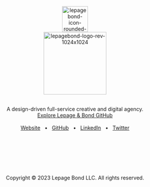 <br/>
<p align="center">
  <a href="https://lepagebond.com">
    <img src="https://user-images.githubusercontent.com/1711854/227311955-942aa048-a3ed-480b-966a-20e5fe6fb29f.png" width="70" alt="lepagebond-icon-rounded-512x512"><br/>
    <img src="https://user-images.githubusercontent.com/1711854/227310257-f3b26f7f-f2e3-462b-8bae-c5e2f05d2376.png" width="170" alt="lepagebond-logo-rev-1024x1024">
  </a>
  <br/>
  <br/>
</p>

<p align="center">
  A design-driven full-service creative and digital agency.
  <br/>
  <a href="https://github.com/lepagebond">Explore Lepage & Bond GitHub</a>
  <br/>
  <br/>
  <a href="https://lepagebond.com">Website</a>
  &nbsp; • &nbsp;
  <a href="https://github.com/lepagebond">GitHub</a>
  &nbsp; • &nbsp;
  <a href="https://www.linkedin.com/company/lepagebond">LinkedIn</a>
  &nbsp; • &nbsp;
  <a href="https://twitter.com/lepagebond">Twitter</a>
  <br/>
  <br/>
  <br/>
  <br/>
  <br/>
  <br/>
  <br/>
  <br/>
    Copyright © 2023 Lepage Bond LLC. All rights reserved.
  </p>
</p>


<br/>


